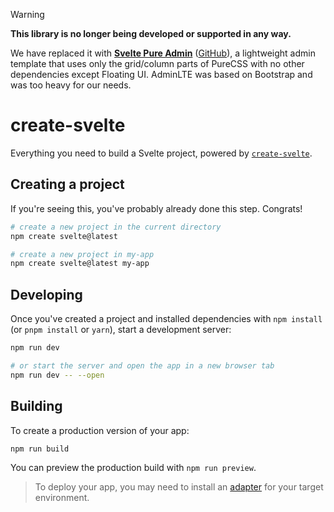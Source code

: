 > [!WARNING]
> **This library is no longer being developed or supported in any way.**
>
> We have replaced it with **[Svelte Pure Admin](https://pure-admin.keenmate.dev)** ([GitHub](https://github.com/keenmate/svelte-pure-admin)), a lightweight admin template that uses only the grid/column parts of PureCSS with no other dependencies except Floating UI. AdminLTE was based on Bootstrap and was too heavy for our needs.

# create-svelte

Everything you need to build a Svelte project, powered by [`create-svelte`](https://github.com/sveltejs/kit/tree/master/packages/create-svelte).

## Creating a project

If you're seeing this, you've probably already done this step. Congrats!

```bash
# create a new project in the current directory
npm create svelte@latest

# create a new project in my-app
npm create svelte@latest my-app
```

## Developing

Once you've created a project and installed dependencies with `npm install` (or `pnpm install` or `yarn`), start a development server:

```bash
npm run dev

# or start the server and open the app in a new browser tab
npm run dev -- --open
```

## Building

To create a production version of your app:

```bash
npm run build
```

You can preview the production build with `npm run preview`.

> To deploy your app, you may need to install an [adapter](https://kit.svelte.dev/docs/adapters) for your target environment.
